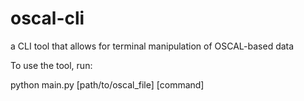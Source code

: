 # oscal-cli
a CLI tool that allows for terminal manipulation of OSCAL-based data

To use the tool, run:

python main.py [path/to/oscal_file] [command]
